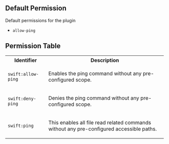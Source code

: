 ## Default Permission

Default permissions for the plugin

- `allow-ping`

## Permission Table

<table>
<tr>
<th>Identifier</th>
<th>Description</th>
</tr>


<tr>
<td>

`swift:allow-ping`

</td>
<td>

Enables the ping command without any pre-configured scope.

</td>
</tr>

<tr>
<td>

`swift:deny-ping`

</td>
<td>

Denies the ping command without any pre-configured scope.

</td>
</tr>

<tr>
<td>

`swift:ping`

</td>
<td>

This enables all file read related
commands without any pre-configured accessible paths.

</td>
</tr>
</table>
